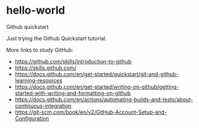 # hello-world
Github quickstart

Just trying the Github Quickstart tutorial.

More links to study GitHub:
 
+ https://github.com/skills/introduction-to-github
+ https://skills.github.com/
+ https://docs.github.com/en/get-started/quickstart/git-and-github-learning-resources
+ https://docs.github.com/en/get-started/writing-on-github/getting-started-with-writing-and-formatting-on-github
+ https://docs.github.com/en/actions/automating-builds-and-tests/about-continuous-integration
+ https://git-scm.com/book/en/v2/GitHub-Account-Setup-and-Configuration
